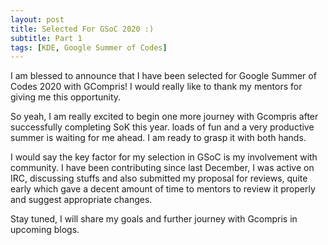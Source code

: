 ```yaml
---
layout: post
title: Selected For GSoC 2020 :)
subtitle: Part 1
tags: [KDE, Google Summer of Codes]
---
```


I am blessed to announce that I have been selected for Google Summer of Codes 2020 with GCompris! I would really like to thank my mentors for giving me this opportunity.

So yeah, I am really excited to begin one more journey with Gcompris after successfully completing SoK this year. loads of fun and a very productive summer is waiting for me ahead. I am ready to grasp it with both hands.

I would say the key factor for my selection in GSoC is my involvement with community. I have been contributing since last December, I was active on IRC, discussing stuffs and also submitted my proposal for reviews, quite early which gave a decent amount of time to mentors to review it properly and suggest appropriate changes.

Stay tuned, I will share my goals and further journey with Gcompris in upcoming blogs.
